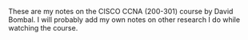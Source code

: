 These are my notes on the CISCO CCNA (200-301) course by David Bombal. I will probably add my own notes on other research I do while watching the course.